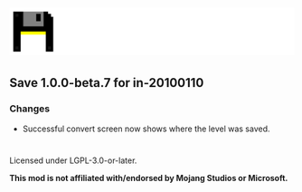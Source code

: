 # ![](./assets/logo.png)  

## Save 1.0.0-beta.7 for in-20100110  

### Changes  
- Successful convert screen now shows where the level was saved.  

#
Licensed under LGPL-3.0-or-later.

**This mod is not affiliated with/endorsed by Mojang Studios or Microsoft.**  
